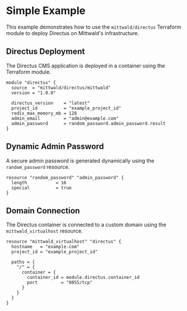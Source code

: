# Simple Example

This example demonstrates how to use the `mittwald/directus` Terraform module to deploy Directus on Mittwald's infrastructure.

## Directus Deployment

The Directus CMS application is deployed in a container using the Terraform module.

```hcl
module "directus" {
  source  = "mittwald/directus/mittwald"
  version = "1.0.0"

  directus_version    = "latest"
  project_id          = "example_project_id"
  redis_max_memory_mb = 128
  admin_email         = "admin@example.com"
  admin_password      = random_password.admin_password.result
}
```

## Dynamic Admin Password

A secure admin password is generated dynamically using the `random_password` resource.

```hcl
resource "random_password" "admin_password" {
  length           = 16
  special          = true
}
```

## Domain Connection

The Directus container is connected to a custom domain using the `mittwald_virtualhost` resource.

```hcl
resource "mittwald_virtualhost" "directus" {
  hostname   = "example.com"
  project_id = "example_project_id"

  paths = {
    "/" = {
      container = {
        container_id = module.directus.container_id
        port         = "8055/tcp"
      }
    }
  }
}
```
